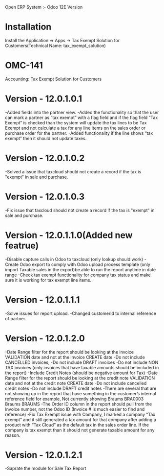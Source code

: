 Open ERP System :- Odoo 12E Version 

Installation 
============
Install the Application => Apps -> Tax Exempt Solution for Customers(Technical Name: tax_exempt_solution)

OMC-141
============
Accounting: Tax Exempt Solution for Customers

Version - 12.0.1.0.1
=====================
-Added fields into the partner view.
-Added the functionality so that the user can mark a partner as “tax exempt” with a flag field and if the flag field “Tax Exempt” is checked than the system will update the tax lines to be Tax Exempt and not calculate a tax for any line items on the sales order or purchase order for the partner.
-Added functionality if the line shows “tax exempt” then it should not update taxes. 

Version - 12.0.1.0.2
=====================
-Solved a issue that taxcloud should not create a record if the tax is "exempt" in sale and purchase.

Version - 12.0.1.0.3
=====================
-Fix issue that taxcloud should not create a record if the tax is "exempt" in sale and purchase.

Version - 12.0.1.1.0(Added new featrue)
========================================
-Disable capture calls in Odoo to taxcloud (only lookup should work)
-Create Odoo export to comply with Odoo upload process template
(only import Taxable sales in the export)be able to run the report anytime in date range
-Check tax exempt functionality for company tax status and make sure it is working for tax exempt line items.

Version - 12.0.1.1.1
======================
-Solve issues for report upload.
-Changed customerid to internal reference of partner.

Version - 12.0.1.2.0
=====================
-Date Range filter for the report should be looking at the invoice VALIDATION date and not at the invoice CREATE date
-Do not include CANCELLED invoices, 
-Do not include DRAFT invoices
-Do not include NON TAX invoices (only invoices that have taxable amounts should be included in the report)
-Include Credit Notes (should be negative amount for Tax)
-Date Range filter for the report should be looking at the credit note VALIDATION date and not at the credit note CREATE date
-Do not include cancelled credit notes
-Do not include DRAFT credit notes
-There are several that are not showing up in the report that have something in the customer’s internal reference field for example, Not currently showing Braums BRA0003 Braums BRAUMS
-The Order ID column in the report should pull from the Invoice number, not the Odoo ID (Invoice # is much easier to find and reference)
-Fix Tax Exempt issue with Company, I marked a company “Tax exempt” and it still generated a tax amount for that company after adding a product with “Tax Cloud” as the default tax in the sales order line.  If the company is tax exempt than it should not generate taxable amount for any reason.

Version - 12.0.1.2.1
=====================
-Saprate the module for Sale Tax Report